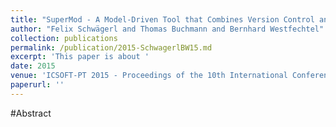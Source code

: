 ```yaml
---
title: "SuperMod - A Model-Driven Tool that Combines Version Control and Software Product Line Engineering"
author: "Felix Schwägerl and Thomas Buchmann and Bernhard Westfechtel"
collection: publications
permalink: /publication/2015-SchwagerlBW15.md
excerpt: 'This paper is about '
date: 2015
venue: 'ICSOFT-PT 2015 - Proceedings of the 10th International Conference on Software Paradigm Trends, Colmar, Alsace, France, 20-22 July, 2015'
paperurl: ''
---
```


#Abstract
